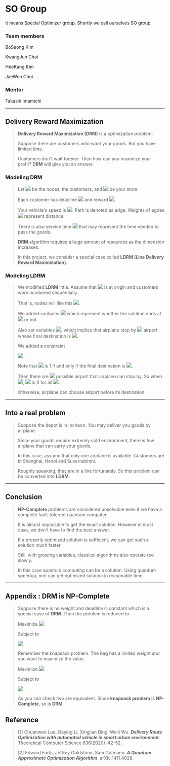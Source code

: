 # SO Group
It means Special Optimizer group. Shortly we call ourselves SO group.

### Team members
BoSeong Kim

KwangJun Choi

HeeKang Kim

JaeWon Choi

### Mentor
Takashi Imamichi

---

## Delivery Reward Maximization
>__Delivery Reward Maximization (DRM)__ is a optimization problem.
>
>Suppose there are customers who want your goods. But you have limited time.
>
>Customers don't wait forever. Then how can you maximize your profit? __DRM__ will give you an answer.

### Modeling DRM

>Let <img src="https://latex.codecogs.com/svg.latex?\small{V=\{v_1,v_2,\cdots,v_n\}}"/> be the nodes, the customers, and <img src="https://latex.codecogs.com/svg.latex?\small{v_0}"/> be your store.
>
>Each customer has deadline <img src="https://latex.codecogs.com/svg.latex?\small{d(v_i)}"/> and reward <img src="https://latex.codecogs.com/svg.latex?\small{c(v_i)}"/>.
>
>Your vehicle's speed is <img src="https://latex.codecogs.com/svg.latex?\small{s}"/>. Path is denoted as edge. Weights of egdes <img src="https://latex.codecogs.com/svg.latex?\small{w(e_i,e_j)}"/> represent distance.
>
>There is also service time <img src="https://latex.codecogs.com/svg.latex?\small{t(v_i)}"/> that may represent the time needed to pass the goods.
>
>__DRM__ algorithm requires a huge amount of resources as the dimension increases.
>
>In this project, we consider a special case called __LDRM (Line Delivery Reward Maximization)__.


### Modeling LDRM

> We modified __LDRM__ little. Assume that <img src="https://latex.codecogs.com/svg.latex?\small{v_0}"/> is at origin and customers were numbered sequentially.
>
> That is, nodes will like this <img src="https://latex.codecogs.com/svg.latex?\small{v_0,v_1,v_2,\cdots}"/>.
>
>We added varibales <img src="https://latex.codecogs.com/svg.latex?\small{x_{11},x_{22},\cdots}"/> which represent whether the solution ends at <img src="https://latex.codecogs.com/svg.latex?\small{v_i}"/> or not.
>
>Also set variables <img src="https://latex.codecogs.com/svg.latex?\small{x_{ij}}"/>, which implies that airplane stop by <img src="https://latex.codecogs.com/svg.latex?\small{j\mathrm{th}}"/> airport whose final destination is <img src="https://latex.codecogs.com/svg.latex?\small{i}"/>.
>
>We added a constraint
>
><img src="https://latex.codecogs.com/svg.latex?\small{\sum\limits_{j\:<\:i}x_{ij}-ix_{ii}\leq0}"/>
>
>Note that <img src="https://latex.codecogs.com/svg.latex?\small{x_{ii}}"/> is 1 if and only if the final destination is <img src="https://latex.codecogs.com/svg.latex?\small{i}"/>.
>
>Then there are <img src="https://latex.codecogs.com/svg.latex?\small{i}"/> possible airport that airplane can stop by. So when <img src="https://latex.codecogs.com/svg.latex?\small{x_{ii}=0}"/>, <img src="https://latex.codecogs.com/svg.latex?\small{x_{ij}}"/> is 0 for all <img src="https://latex.codecogs.com/svg.latex?\small{j}"/>.
>
>Otherwise, airplane can choose airport before its destination.

---

## Into a real problem
>Suppose the depot is in Incheon. You may deliver you goods by airplane.
>
>Since your goods require extremly cold environment, there is few airplane that can carry your goods.
>
>In this case, assume that only one airplane is available. Customers are in Shanghai, Hanoi and Suvarnabhmi.
>
>Roughly speaking, they are in a line fortunately. So this problem can be converted into __LDRM__.

---

## Conclusion
>__NP-Complete__ problems are considered unsolvable even if we have a complete fault-tolerent quantum computer.
>
>It is almost impossible to get the exact solution. However in most case, we don't have to find the best answer.
>
>If a properly optimized solution is sufficient, we can get such a solution much faster.
>
>Still, with growing variables, classical algorithms also operate too slowly.
>
>In this case quantum computing can be a solution. Using quantum speedup, one can get optimized solution in reasonable time.

---

## Appendix : DRM is NP-Complete
>Suppose there is no weight and deadline is constant which is a special case of __DRM__. Then the problem is reduced to
>
>Maximize <img src="https://latex.codecogs.com/svg.latex?\small{c(v_i)}"/>
>
>Subject to
>
><img src="https://latex.codecogs.com/svg.latex?\small{\sum\,t(v_i)\leq\,D"/>
>
>Remember the knapsack problem. The bag has a limited weight and you want to maximize the value.
>
>Maximize <img src="https://latex.codecogs.com/svg.latex?\small{v(x_i)}"/>
>
>Subject to
>
><img src="https://latex.codecogs.com/svg.latex?\small{\sum\,w(x_i)\leq\,W}"/>
>
>As you can check two are equivalent. Since __knapsack problem__ is __NP-Complete__, so is __DRM__.


## Reference
>[1] Chuanwen Luo, Deying Li, Xingjian Ding, Weili Wu. __*Delivery Route Optimization with automated vehicle in smart urban environment*__. Theoretical Computer Science 836(2020). 42-52.
>
>[2] Edward Farhi, Jeffrey Goldstone, Sam Gutmann. __*A Quantum Approximate Optimization Algorithm*__. arXiv:1411.4028.

